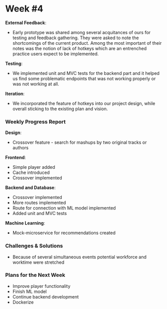 # **Week #4**

**External Feedback**:

- Early prototype was shared among several acquitances of ours for testing and feedback gathering. They were asked to note the shortcomings of the current product. Among the most important of their notes was the notion of lack of hotkeys which are an entrenched practice users expect to be implemented.

**Testing**:

- We implemented unit and MVC tests for the backend part and it helped us find some problematic endpoints that was not working properly or was not working at all.

**Iteration**:

- We incorporated the feature of hotkeys into our project design, while overall sticking to the existing plan and vision.

### **Weekly Progress Report**
**Design**:
- Crossover feature - search for mashups by two original tracks or authors

**Frontend**:
- Simple player added
- Cache introduced
- Crossover implemented

**Backend and Database**:
- Crossover implemented
- More routes implemented
- Route for connection with ML model implemented
- Added unit and MVC tests

**Machine Learning**:
- Mock-microservice for recommendations created


### **Challenges & Solutions**

- Because of several simultaneous events potential workforce and worktime were stretched

### **Plans for the Next Week**
- Improve player functionality
- Finish ML model
- Continue backend development
- Dockerize
